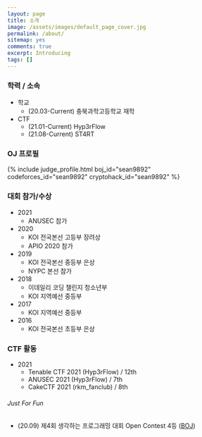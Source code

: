 ```yaml
---
layout: page
title: 소개
image: /assets/images/default_page_cover.jpg
permalink: /about/
sitemap: yes
comments: true
excerpt: Introducing
tags: []
---
```


### 학력 / 소속

- 학교
  - (20.03-Current) 충북과학고등학교 재학
- CTF
  - (21.01-Current) Hyp3rFlow
  - (21.08-Current) ST4RT

### OJ 프로필

{% include judge_profile.html boj_id="sean9892" codeforces_id="sean9892" cryptohack_id="sean9892" %}

### 대회 참가/수상

- 2021
  - ANUSEC 참가
- 2020
  - KOI 전국본선 고등부 장려상
  - APIO 2020 참가
- 2019
  - KOI 전국본선 중등부 은상
  - NYPC 본선 참가
- 2018
  - 이데일리 코딩 챌린지 청소년부
  - KOI 지역예선 중등부
- 2017
  - KOI 지역예선 중등부
- 2016
  - KOI 전국본선 초등부 은상

### CTF 활동

- 2021
  - Tenable CTF 2021 (Hyp3rFlow) / 12th
  - ANUSEC 2021 (Hyp3rFlow) / 7th
  - CakeCTF 2021 (rkm_fanclub) / 8th

###### Just For Fun

- (20.09) 제4회 생각하는 프로그래밍 대회 Open Contest 4등 ([BOJ](https://www.acmicpc.net/contest/view/542))

